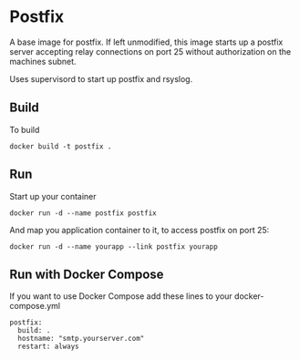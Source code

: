 # Postfix
A base image for postfix.
If left unmodified, this image starts up a postfix server accepting relay connections on port 25 without authorization on the machines subnet.

Uses supervisord to start up postfix and rsyslog.

## Build
To build
```
docker build -t postfix .
```


## Run
Start up your container
```
docker run -d --name postfix postfix
```

And map you application container to it, to access postfix on port 25:
```
docker run -d --name yourapp --link postfix yourapp
```


## Run with Docker Compose
If you want to use Docker Compose add these lines to your docker-compose.yml

```
postfix:
  build: .
  hostname: "smtp.yourserver.com"
  restart: always
```
